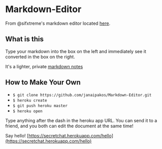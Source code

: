 # Markdown-Editor

From @sifxtreme's markdown editor located [here](https://github.com/sifxtreme/realtime-markdown-viewer).

## What is this
Type your markdown into the box on the left and immediately see it converted in the box on the right. 

It's a lighter, private [markdown notes](https://markdownnotes.com)

## How to Make Your Own
- `$ git clone https://github.com/janaipakos/Markdown-Editor.git`
- `$ heroku create` 
- `$ git push heroku master`
- `$ heroku open`

Type anything after the dash in the heroku app URL. You can send it to a friend, and you both can edit the document at the same time!

Say hello! [https://secretchat.herokuapp.com/hello](https://secretchat.herokuapp.com/hello)
